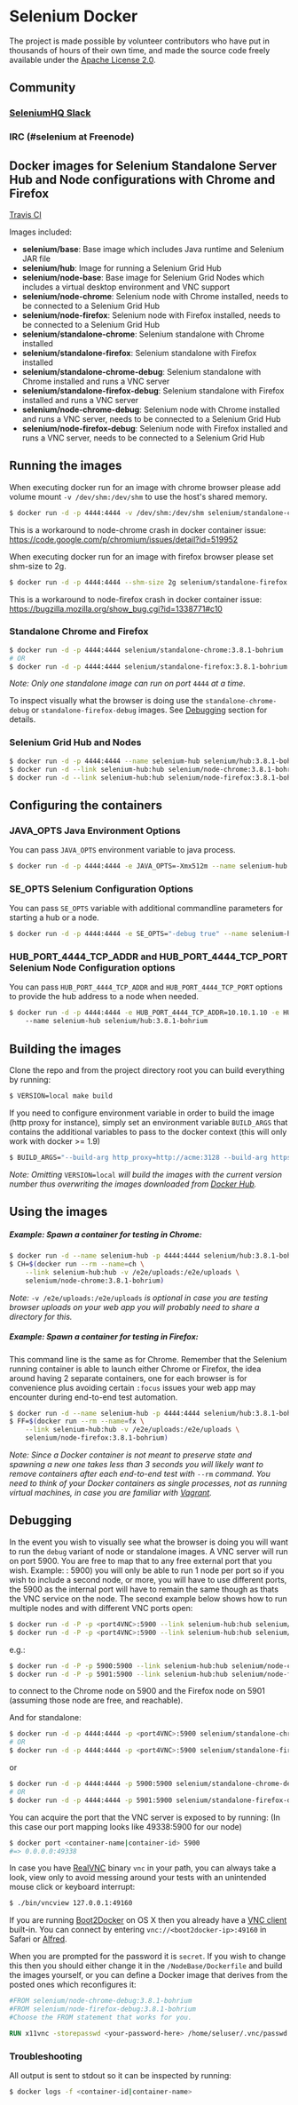 # Selenium Docker

The project is made possible by volunteer contributors who have put in thousands of hours of their own time, and made the source code freely available under the [Apache License 2.0](https://github.com/SeleniumHQ/docker-selenium/blob/master/LICENSE.md).

## Community

### [SeleniumHQ Slack](https://seleniumhq.herokuapp.com/)

### IRC (&#35;selenium at Freenode)

## Docker images for Selenium Standalone Server Hub and Node configurations with Chrome and Firefox
[Travis CI](https://travis-ci.org/SeleniumHQ/docker-selenium)

Images included:
- __selenium/base__: Base image which includes Java runtime and Selenium JAR file
- __selenium/hub__: Image for running a Selenium Grid Hub
- __selenium/node-base__: Base image for Selenium Grid Nodes which includes a virtual desktop environment and VNC support
- __selenium/node-chrome__: Selenium node with Chrome installed, needs to be connected to a Selenium Grid Hub
- __selenium/node-firefox__: Selenium node with Firefox installed, needs to be connected to a Selenium Grid Hub
- __selenium/standalone-chrome__: Selenium standalone with Chrome installed
- __selenium/standalone-firefox__: Selenium standalone with Firefox installed
- __selenium/standalone-chrome-debug__: Selenium standalone with Chrome installed and runs a VNC server
- __selenium/standalone-firefox-debug__: Selenium standalone with Firefox installed and runs a VNC server
- __selenium/node-chrome-debug__: Selenium node with Chrome installed and runs a VNC server, needs to be connected to a Selenium Grid Hub
- __selenium/node-firefox-debug__: Selenium node with Firefox installed and runs a VNC server, needs to be connected to a Selenium Grid Hub

## 

## Running the images

When executing docker run for an image with chrome browser please add volume mount `-v /dev/shm:/dev/shm` to use the host's shared memory.

``` bash
$ docker run -d -p 4444:4444 -v /dev/shm:/dev/shm selenium/standalone-chrome:3.8.1-bohrium
```

This is a workaround to node-chrome crash in docker container issue: https://code.google.com/p/chromium/issues/detail?id=519952

When executing docker run for an image with firefox browser please set shm-size to 2g.

``` bash
$ docker run -d -p 4444:4444 --shm-size 2g selenium/standalone-firefox:3.8.1-bohrium
```

This is a workaround to node-firefox crash in docker container issue: https://bugzilla.mozilla.org/show_bug.cgi?id=1338771#c10


### Standalone Chrome and Firefox

``` bash
$ docker run -d -p 4444:4444 selenium/standalone-chrome:3.8.1-bohrium
# OR
$ docker run -d -p 4444:4444 selenium/standalone-firefox:3.8.1-bohrium
```

_Note: Only one standalone image can run on port_ `4444` _at a time._

To inspect visually what the browser is doing use the `standalone-chrome-debug` or `standalone-firefox-debug` images. See [Debugging](#debugging) section for details.

### Selenium Grid Hub and Nodes

``` bash
$ docker run -d -p 4444:4444 --name selenium-hub selenium/hub:3.8.1-bohrium
$ docker run -d --link selenium-hub:hub selenium/node-chrome:3.8.1-bohrium
$ docker run -d --link selenium-hub:hub selenium/node-firefox:3.8.1-bohrium
```

## Configuring the containers

### JAVA_OPTS Java Environment Options

You can pass `JAVA_OPTS` environment variable to java process.

``` bash
$ docker run -d -p 4444:4444 -e JAVA_OPTS=-Xmx512m --name selenium-hub selenium/hub:3.8.1-bohrium
```

### SE_OPTS Selenium Configuration Options

You can pass `SE_OPTS` variable with additional commandline parameters for starting a hub or a node.

``` bash
$ docker run -d -p 4444:4444 -e SE_OPTS="-debug true" --name selenium-hub selenium/hub:3.8.1-bohrium
```

### HUB_PORT_4444_TCP_ADDR and HUB_PORT_4444_TCP_PORT Selenium Node Configuration options

You can pass `HUB_PORT_4444_TCP_ADDR` and `HUB_PORT_4444_TCP_PORT` options to provide the hub address to a node when needed.

``` bash
$ docker run -d -p 4444:4444 -e HUB_PORT_4444_TCP_ADDR=10.10.1.10 -e HUB_PORT_4444_TCP_PORT=4444 \ 
    --name selenium-hub selenium/hub:3.8.1-bohrium
```

## Building the images

Clone the repo and from the project directory root you can build everything by running:

``` bash
$ VERSION=local make build
```

If you need to configure environment variable in order to build the image (http proxy for instance), simply set an environment variable `BUILD_ARGS` that contains the additional variables to pass to the docker context (this will only work with docker >= 1.9)

``` bash
$ BUILD_ARGS="--build-arg http_proxy=http://acme:3128 --build-arg https_proxy=http://acme:3128" make build
```

_Note: Omitting_ `VERSION=local` _will build the images with the current version number thus overwriting the images downloaded from [Docker Hub](https://hub.docker.com/r/selenium/)._

## Using the images

##### Example: Spawn a container for testing in Chrome:

``` bash
$ docker run -d --name selenium-hub -p 4444:4444 selenium/hub:3.8.1-bohrium
$ CH=$(docker run --rm --name=ch \
    --link selenium-hub:hub -v /e2e/uploads:/e2e/uploads \
    selenium/node-chrome:3.8.1-bohrium)
```

_Note:_ `-v /e2e/uploads:/e2e/uploads` _is optional in case you are testing browser uploads on your web app you will probably need to share a directory for this._

##### Example: Spawn a container for testing in Firefox:

This command line is the same as for Chrome. Remember that the Selenium running container is able to launch either Chrome or Firefox, the idea around having 2 separate containers, one for each browser is for convenience plus avoiding certain `:focus` issues your web app may encounter during end-to-end test automation.

``` bash
$ docker run -d --name selenium-hub -p 4444:4444 selenium/hub:3.8.1-bohrium
$ FF=$(docker run --rm --name=fx \
    --link selenium-hub:hub -v /e2e/uploads:/e2e/uploads \
    selenium/node-firefox:3.8.1-bohrium)
```

_Note: Since a Docker container is not meant to preserve state and spawning a new one takes less than 3 seconds you will likely want to remove containers after each end-to-end test with_ `--rm` _command. You need to think of your Docker containers as single processes, not as running virtual machines, in case you are familiar with [Vagrant](https://www.vagrantup.com/)._

## Debugging

In the event you wish to visually see what the browser is doing you will want to run the `debug` variant of node or standalone images. A VNC server will run on port 5900. You are free to map that to any free external port that you wish.  Example: <port4VNC>: 5900) you will only be able to run 1 node per port so if you wish to include a second node, or more, you will have to use different ports, the 5900 as the internal port will have to remain the same though as thats the VNC service on the node. The second example below shows how to run multiple nodes and with different VNC ports open:
``` bash
$ docker run -d -P -p <port4VNC>:5900 --link selenium-hub:hub selenium/node-chrome-debug:3.8.1-bohrium
$ docker run -d -P -p <port4VNC>:5900 --link selenium-hub:hub selenium/node-firefox-debug:3.8.1-bohrium
```
e.g.:
``` bash
$ docker run -d -P -p 5900:5900 --link selenium-hub:hub selenium/node-chrome-debug:3.8.1-bohrium
$ docker run -d -P -p 5901:5900 --link selenium-hub:hub selenium/node-firefox-debug:3.8.1-bohrium
```

to connect to the Chrome node on 5900 and the Firefox node on 5901 (assuming those node are free, and reachable).

And for standalone:
``` bash
$ docker run -d -p 4444:4444 -p <port4VNC>:5900 selenium/standalone-chrome-debug:3.8.1-bohrium
# OR
$ docker run -d -p 4444:4444 -p <port4VNC>:5900 selenium/standalone-firefox-debug:3.8.1-bohrium
```
or
``` bash
$ docker run -d -p 4444:4444 -p 5900:5900 selenium/standalone-chrome-debug:3.8.1-bohrium
# OR
$ docker run -d -p 4444:4444 -p 5901:5900 selenium/standalone-firefox-debug:3.8.1-bohrium
```

You can acquire the port that the VNC server is exposed to by running:
(In this case our port mapping looks like 49338:5900 for our node)
``` bash
$ docker port <container-name|container-id> 5900
#=> 0.0.0.0:49338
```

In case you have [RealVNC](https://www.realvnc.com/) binary `vnc` in your path, you can always take a look, view only to avoid messing around your tests with an unintended mouse click or keyboard interrupt:
``` bash
$ ./bin/vncview 127.0.0.1:49160
```

If you are running [Boot2Docker](https://docs.docker.com/installation/mac/) on OS X then you already have a [VNC client](http://www.davidtheexpert.com/post.php?id=5) built-in. You can connect by entering `vnc://<boot2docker-ip>:49160` in Safari or [Alfred](http://www.alfredapp.com/).

When you are prompted for the password it is `secret`. If you wish to change this then you should either change it in the `/NodeBase/Dockerfile` and build the images yourself, or you can define a Docker image that derives from the posted ones which reconfigures it:
``` dockerfile
#FROM selenium/node-chrome-debug:3.8.1-bohrium
#FROM selenium/node-firefox-debug:3.8.1-bohrium
#Choose the FROM statement that works for you.

RUN x11vnc -storepasswd <your-password-here> /home/seluser/.vnc/passwd
```

### Troubleshooting

All output is sent to stdout so it can be inspected by running:
``` bash
$ docker logs -f <container-id|container-name>
```
